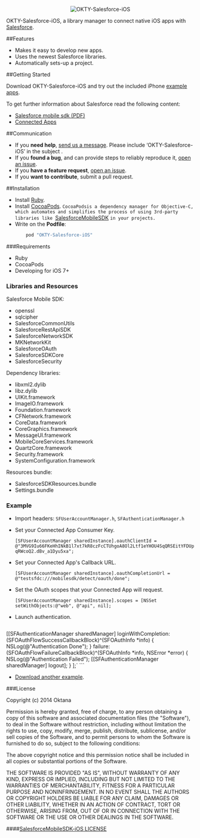 <p align="center" >
  <img src="http://www.oktana.io/drive/okty-salesforce-ios-header.png" alt="OKTY-Salesforce-iOS" title="OKTY-Salesforce-iOS">
</p>

OKTY-Salesforce-iOS, a library manager to connect native iOS apps with [Salesforce](https://www.salesforce.com).


##Features
- Makes it easy to develop new apps.
- Uses the newest Salesforce libraries.
- Automatically sets-up a project.

##Getting Started

Download OKTY-Salesforce-iOS and try out the included iPhone [example apps](https://github.com/Oktana/OKTY-Salesforce-iOS/tree/master/ExampleOktyPod).

To get further information about Salesforce read the following content: 
- [Salesforce mobile sdk (PDF)](https://raw.githubusercontent.com/forcedotcom/SalesforceMobileSDK-Shared/master/doc/mobile_sdk.pdf) 
- [Connected Apps](https://developer.salesforce.com/page/Connected_Apps)

##Communication

- If you **need help**, [send us a message](mailto:mathias@oktana.io). Please include ‘OKTY-Salesforce-iOS’ in the subject .
- If you **found a bug**, and can provide steps to reliably reproduce it, [open an issue](mailto:mathias@oktana.io).
- If you **have a feature request**, [open an issue](mailto:mathias@oktana.io).
- If you **want to contribute**, submit a pull request. 

##Installation
- Install [Ruby](https://www.ruby-lang.org/en/installation/).
- Install [CocoaPods](http://cocoapods.org/).
`CocoaPodsis a dependency manager for Objective-C, which automates and simplifies the process of using 3rd-party libraries like `[SalesforceMobileSDK](https://github.com/forcedotcom/SalesforceMobileSDK-iOS-Distribution) `in your projects.`
- Write on the **Podfile**:
    ```ruby 
        pod "OKTY-Salesforce-iOS" 
    ```

###Requirements
 - Ruby
 - CocoaPods
 - Developing for iOS 7+

### Libraries and Resources

Salesforce Mobile SDK:
- openssl 
- sqlcipher 
- SalesforceCommonUtils 
- SalesforceRestApiSDK
- SalesforceNetworkSDK 
- MKNetworkKit
- SalesforceOAuth
- SalesforceSDKCore
- SalesforceSecurity

Dependency libraries:
- libxml2.dylib
- libz.dylib
- UIKit.framework
- ImageIO.framework
- Foundation.framework
- CFNetwork.framework
- CoreData.framework
- CoreGraphics.framework
- MessageUI.framework
- MobileCoreServices.framework
- QuartzCore.framework
- Security.framework
- SystemConfiguration.framework

Resources bundle:
- SalesforceSDKResources.bundle
- Settings.bundle

### Example

- Import headers: `SFUserAccountManager.h`, `SFAuthenticationManager.h`

- Set your Connected App Consumer Key.

    `[SFUserAccountManager sharedInstance].oauthClientId = @"3MVG9Iu66FKeHhINkB1l7xt7kR8czFcCTUhgoA8Ol2Ltf1eYHOU4SqQRSEitYFDUpqRWcoQ2.dBv_a1Dyu5xa";`

- Set your Connected App's Callback URL.

    `[SFUserAccountManager sharedInstance].oauthCompletionUrl = @"testsfdc:///mobilesdk/detect/oauth/done";`

- Set the OAuth scopes that your Connected App will request.

    `[SFUserAccountManager sharedInstance].scopes = [NSSet setWithObjects:@"web", @"api", nil];`

- Launch authentication.

    ```
[[SFAuthenticationManager sharedManager]
    loginWithCompletion:(SFOAuthFlowSuccessCallbackBlock)^(SFOAuthInfo *info) {
        NSLog(@"Authentication Done");
    }
    failure:(SFOAuthFlowFailureCallbackBlock)^(SFOAuthInfo *info, NSError *error) {
        NSLog(@"Authentication Failed");
       [[SFAuthenticationManager sharedManager] logout];
    }
];`
    ```
- [Download another example](https://github.com/Oktana/OKTY-Salesforce-iOS/tree/master/ExampleOktyPod).

###License

Copyright (c) 2014 Oktana

Permission is hereby granted, free of charge, to any person obtaining a 
copy of this software and associated documentation files (the "Software"), 
to deal in the Software without restriction, including without limitation
the rights to use, copy, modify, merge, publish, distribute, sublicense, 
and/or sell copies of the Software, and to permit persons to whom the 
Software is furnished to do so, subject to the following conditions:


The above copyright notice and this permission notice shall be included 
in all copies or substantial portions of the Software.


THE SOFTWARE IS PROVIDED "AS IS", WITHOUT WARRANTY OF ANY KIND, EXPRESS 
OR IMPLIED, INCLUDING BUT NOT LIMITED TO THE WARRANTIES OF MERCHANTABILITY, 
FITNESS FOR A PARTICULAR PURPOSE AND NONINFRINGEMENT. IN NO EVENT SHALL THE 
AUTHORS OR COPYRIGHT HOLDERS BE LIABLE FOR ANY CLAIM, DAMAGES OR OTHER 
LIABILITY, WHETHER IN AN ACTION OF CONTRACT, TORT OR OTHERWISE, ARISING FROM, 
OUT OF OR IN CONNECTION WITH THE SOFTWARE OR THE USE OR OTHER DEALINGS IN 
THE SOFTWARE.


####[SalesforceMobileSDK-iOS LICENSE](https://github.com/forcedotcom/SalesforceMobileSDK-iOS/blob/master/LICENSE.md)

